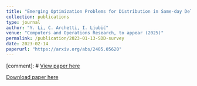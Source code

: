 ```yaml
---
title: "Emerging Optimization Problems for Distribution in Same-day Delivery"
collection: publications
type: journal 
author: "Y. Li, C. Archetti, I. Ljubić"
venue: "Computers and Operations Research, to appear (2025)"
permalink: /publication/2023-01-13-SDD-survey 
date: 2023-02-14
paperurl: "https://arxiv.org/abs/2405.05620"
---
```


[comment]: # [View paper here](https://arxiv.org/abs/2405.05620)

[Download paper here](https://arxiv.org/abs/2405.05620)
